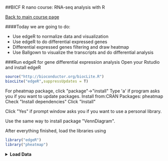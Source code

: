 ##BICF R nano course: RNA-seq analysis with R

[Back to main course page](https://portal.biohpc.swmed.edu/content/training/bioinformatics-nanocourses/rintro/)

####Today we are going to do:
+ Use edgeR to normalize data and visualization
+ Use edgeR to do differential expressed genes
+ Differential expressed genes filtering and draw heatmap
+ Use Ballgown to visualize the transcripts and do differential analysis 


###Run edgeR for gene differential expression analysis
Open your Rstudio and install edgeR
```R
source("http://bioconductor.org/biocLite.R")
biocLite("edgeR",suppressUpdates = T)
```
For pheatmap package, click "package"->"install"
Type 'a' if program asks you if you want to update packages.
Install from:CRAN
Packages: pheatmap
Check "Install dependencies"
Click "Install"

Click "Yes" if prompt window asks you if you want to use a personal library.

Use the same way to install package "VennDiagram".

After everything finished, load the libraries using
```R
library("edgeR")
library("pheatmap")
```

<details>
<summary><B>Load Data</B></summary>
```R
#Set working directory
#Session-> Set working directory -> choose directory

#Read data matrix and sample file
cfile<-read.table("RNAseq_count_table.txt",header=T,row.names=1,sep="\t")
coldata<-read.table("RNAseq_design_pe.txt",header=T,sep="\t")
head(cfile)
head(coldata)

#Reorder the counts columns to match the order of sample file
cfile <- cfile[coldata$SampleID]

#It is good to set your control group label as the baseline. Especially you are going to use intercept
group <- relevel(factor(coldata$SampleGroup),ref="monocytes")
cds <- DGEList(cfile,group=group)
```
</details>


<details>
<summary><B>Pre-filtering the low-expressed genes. </B></summary>

The code below means keep a gene if cpm (counts per million) exceeds 1 in at least 4 samples

```R
nrow(cds)
cds <- cds[ rowSums(cpm(cds)>=1) >= 4, ,keep.lib.sizes=FALSE]
nrow(cds)
```
</detials>


#### Explortory analysis and some visulization

Use cpm() function to get log2 transformed normalized counts
```R
rld <- cpm(cds, log=TRUE)

```

<details>
<summary><B>Calculate the distance between sample pairs and do hierarchical clustering</B></summary>
```R
sampleDists <- dist(t(rld))
sampleDists
plot(hclust(sampleDists))
```
</details>

<details>
<summary><B>Use a heatmap to show sample correlation </B></summary>

```R
pheatmap(cor(rld))

```
</details>


**MDS and PCA plot**
```R
#edgeR provides MDA plot function but not PCA
points<-c(15,16)
colors<-rep(c("red","blue"),4)
plotMDS(cds, col=colors[group], pch=points[group])
legend("topright", legend=levels(group), pch=points, col=colors, ncol=2)

#Let's try to generate a PCA plot
library(ggplot2)
pca <- prcomp(t(rld),center=T, scale=T) #You have to scale/normalize the data first
percentVar <- pca$sdev^2/sum(pca$sdev^2)  #calculate the percentage of variance
d <- data.frame(PC1 = pca$x[, 1], PC2 = pca$x[, 2], group = group)
ggplot(data = d, aes_string(x = "PC1", y = "PC2", color = "group")) + geom_point(size = 3) + 
    xlab(paste0("PC1: ", round(percentVar[1] *100), "% variance")) + 
    ylab(paste0("PC2: ", round(percentVar[2] *100), "% variance"))

```

####Find differential expressed genes

```R
#Make a design matrix
samplegroup <- factor(coldata$SampleGroup)
design<-model.matrix(~samplegroup)
design

#Normalize data and estimate dispersion
cds<-calcNormFactors(cds)
cds$samples
cds<-estimateGLMCommonDisp(cds,design)
cds<-estimateGLMTrendedDisp(cds,design)
cds<-estimateGLMTagwiseDisp(cds,design)
fit <- glmFit(cds, design)
lrt <- glmLRT(fit, coef=2)
res <- topTags(lrt, n=dim(cfile)[1],sort.by="logFC") #retrive all genes
```

You can also apply some other threshold (smaller p value or bigger logFoldChange value to filter the resutls)
```R
outdf<-cbind(gene_name = rownames(res), data.frame(res))
write.table(outdf,"edgeR.res.xls",quote=F,sep="\t",row.names=F)
head(outdf)

deG <- outdf[(abs(outdf$logFC)>=1 & outdf$FDR<=0.01),]
write.table(deG,"edgeR.deG.xls",quote=F,sep="\t",row.names=F)
dim(deG)

```


Draw heatmap on differential expressed genes

```R
deG_rld <-rld[rownames(rld) %in% deG$gene_name,]
pheatmap(deG_rld,scale="row",show_rownames = F)
```

####Try to add interaction term

```R
#Make a design matrix
race <- factor(coldata$Race)
design_interaction<-model.matrix(~0+samplegroup:race)
design_interaction

#Re-calculate the dispersion using the new model
cds<-estimateDisp(cds,design_interaction)
fit <- glmFit(cds, design_interaction)
lrt_w <- glmLRT(fit,contrast=c(0,0,-1,1)) #compare neutrophils vs monocyte of White
res_w <- topTags(lrt_w, n=dim(cfile)[1],sort.by="logFC") #retrive all genes
```


####Try to control for batch effect

```R
#Make a design matrix
subjectid <- factor(coldata$SubjectID)
design_batch<-model.matrix(~subjectid+samplegroup)
design_batch

#Re-calculate the dispersion using the new model
cds<-estimateDisp(cds,design_batch)
fit <- glmFit(cds, design_batch)
lrt_b <- glmLRT(fit,coef=5)
res_b <- topTags(lrt_b, n=dim(cfile)[1],sort.by="logFC") #retrive all genes
outdf_b<-cbind(gene_name = rownames(res_b), data.frame(res_b))
deG_b <- outdf_b[(abs(outdf_b$logFC)>=1 & outdf_b$FDR<=0.01),]
```

Compare the original and adjusted for batch effect results

```R
library(VennDiagram)
dim(deG)
dim(deG_b)
overlap_count <- dim(deG[deG$gene_name %in% deG_b$gene_name,])[1]
grid.newpage()
draw.pairwise.venn(dim(deG)[1],dim(deG_b)[1],overlap_count, category = c("original", "batch correction"), 
   lty = rep("blank", 2), fill = c("light blue", "pink"), alpha = rep(0.5, 2), cat.pos = c(0, 0), 
    cat.dist = rep(0.025, 2),cat.just = list(c(-1, 1), c(1, 1)))

```



###Transcript differential expression analysis using Ballgown


Files output in Ballgown readable format are:

+ e_data.ctab: exon-level expression measurements. One row per exon. Columns are e_id (numeric exon id), chr, strand, start, end (genomic location of the exon), and the following expression measurements for each sample:
  + rcount: reads overlapping the exon
  + ucount: uniquely mapped reads overlapping the exon
  + mrcount: multi-map-corrected number of reads overlapping the exon
  + cov average per-base read coverage
  + cov_sd: standard deviation of per-base read coverage
  + mcov: multi-map-corrected average per-base read coverage
  + mcov_sd: standard deviation of multi-map-corrected per-base coverage
+ i_data.ctab: intron- (i.e., junction-) level expression measurements. One row per intron. Columns are i_id (numeric intron id), chr, strand, start, end (genomic location of the intron), and the following expression measurements for each sample:
  + rcount: number of reads supporting the intron
  + ucount: number of uniquely mapped reads supporting the intron
  + mrcount: multi-map-corrected number of reads supporting the intron
+ t_data.ctab: transcript-level expression measurements. One row per transcript. Columns are:
  + t_id: numeric transcript id
  + chr, strand, start, end: genomic location of the transcript
  + t_name: Cufflinks-generated transcript id
  + num_exons: number of exons comprising the transcript
  + length: transcript length, including both exons and introns
  + gene_id: gene the transcript belongs to
  + gene_name: HUGO gene name for the transcript, if known
  + cov: per-base coverage for the transcript (available for each sample)
  + FPKM: Cufflinks-estimated FPKM for the transcript (available for each sample)
+ e2t.ctab: table with two columns, e_id and t_id, denoting which exons belong to which transcripts. These ids match the ids in the e_data and t_data tables.
+ i2t.ctab: table with two columns, i_id and t_id, denoting which introns belong to which transcripts. These ids match the ids in the i_data and t_data tables.


While the program is running, please download the stringtie folder with pre-runned results in day3 to the folder you made. 
Now let's take a look at the folder structures.
For Ballgown to read the folder, it has to be all the ctab of each sample in an individual sample folder, and all sample folder have similar naming scheme, in our case "SRR155", for Ballgown to identify all the samples.


####Run Ballgown

Install ballgown:
```R
source("http://bioconductor.org/biocLite.R")
biocLite("ballgown")
library("ballgown")
```

Now use the session buttion to change the working directory to "isoform".
```R
stdir <- 'stringtie'
design <- "RNAseq_design_pe.txt"
samtbl <- read.table(file=design,header=TRUE,sep='\t')
#make bg object
bg <- ballgown(dataDir=stdir, samplePattern='SRR155', meas='all')
```

Browsing transcriptome data
```R
structure(bg)$exon
structure(bg)$intron
structure(bg)$trans
```

Use expr to get expression data
Basic usage:
```
*expr(ballgown_object_name, <EXPRESSION_MEASUREMENT>)
```
Where * can be a letter represent different genomic features.
+ t: transcript
+ e: exon
+ i: intron
+ g: gene (Sum up all transcripts belonging to that gene, sometimes this takes a long time)

```R
transcript_fpkm = texpr(bg, 'FPKM')
head(transcript_fpkm)
junction_rcount = iexpr(bg)
head(junction_rcount)
whole_intron_table = iexpr(bg, 'all')
head(whole_intron_table)
gene_expression = gexpr(bg) #try 
head(gene_expression)
```
You will see a data frame with the expression value. The row names are the tids.
In order to get the transcript names/gene names, you need to use indexes slot to get the names

Now we are going to make a gene name table for the output file.

The indexes slot of a ballgown object connects the pieces of the assembly and provides other experimental information. indexes(bg) is a list with several components that can be extracted with the $ operator.
There are some components in indexes:
+ pData:  holds a data frame of phenotype information for the samples in the experiment. This must be created manually. It is **very important** that the rows of pData are in the correct order. Each row corresponds to a sample, and the rows of pData should be ordered the same as the tables in the expr slot. You can check that order by running sampleNames(bg).
+ t2g: denotes which transcripts belong to which genes
+ e2t: denotes which exons belong to which transcripts
+ i2t: denotes which introns belong to which transcripts

```R
#make gene-transcript relation tables, this will be used in the future to generate readable results
transcript_gene_table = indexes(bg)$t2g
head(transcript_gene_table)
transcript_name <- transcriptNames(bg)
head(transcript_name)
rownames(transcript_gene_table) <- transcript_name
head(transcript_gene_table)
genes <- unique(cbind(geneNames(bg),geneIDs(bg)))
colnames(genes) <- c('SYMBOL','ENSEMBL')
```
Now let try to add the names to expression data frame

```R
#take a look at the data frame structures again
head(transcript_fpkm)
head(transcript_gene_table)
transcript_fpkm_annotated = merge(transcript_fpkm, transcript_gene_table, by.x="row.names",by.y="t_id",all.x=TRUE)
head(transcript_fpkm_annotated)
dim(transcript_fpkm)
dim(transcript_fpkm_annotated)
```
Now you should know how to use expr and indexes to get annotated expression tables. Let get down to the diffenetial alternative splicing analysis

```R
#make phenotype information
samples <- sampleNames(bg)
mergetbl <- merge(as.data.frame(samples),samtbl,by.x="samples",by.y="SampleID",all.x=TRUE,sort=FALSE)
pData(bg) = data.frame(id=sampleNames(bg), group=as.character(mergetbl$SampleGroup),subj=as.character(mergetbl$SubjectID))
phenotype_table = pData(bg)

#testing
stat_results = stattest(bg, feature='transcript', meas='cov', covariate='group',getFC=TRUE)

#If you want to adjust for individual
stat_results = stattest(bg, feature='transcript', meas='cov', covariate='group',adjustvars='subj',getFC=TRUE)

r1 <- merge(transcript_gene_table,na.omit(stat_results),by.y='id',by.x='t_id',all.y=TRUE,all.x=FALSE)
r2 <- merge(genes,r1,by.y='g_id',by.x='ENSEMBL',all.y=TRUE,all.x=FALSE)
#write.table(r2,file='de_altsplice.bg.txt',quote=FALSE,sep='\t',row.names=FALSE)

#check r2
summary(r2)

#filter the table using different threshlod
res_q01<-r2[r2$qval<=0.01,]
write.table(res_q01,file='de_altsplice.txt',quote=FALSE,sep='\t',row.names=FALSE)

plotMeans('ENSG00000024048.10', bg, groupvar='group', meas='cov', colorby='transcript')
plotTranscripts(gene="ENSG00000024048.10",gown=bg,samples=samples,meas='FPKM', colorby='transcript')

```
